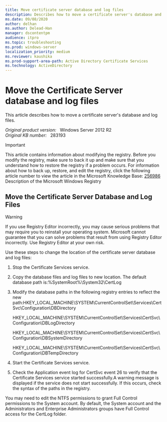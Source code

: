 ```yaml
---
title: Move certificate server database and log files
description: Describes how to move a certificate server's database and log files.
ms.date: 09/08/2020
author: delhan
ms.author: Delead-Han
manager: dscontentpm
audience: itpro
ms.topic: troubleshooting
ms.prod: windows-server
localization_priority: medium
ms.reviewer: kaushika
ms.prod-support-area-path: Active Directory Certificate Services
ms.technology: ActiveDirectory
---
```

# Move the Certificate Server database and log files  

This article describes how to move a certificate server's database and log files.

_Original product version:_ &nbsp; Windows Server 2012 R2  
_Original KB number:_ &nbsp; 283193

> [!IMPORTANT]
> This article contains information about modifying the registry. Before you modify the registry, make sure to back it up and make sure that you understand how to restore the registry if a problem occurs. For information about how to back up, restore, and edit the registry, click the following article number to view the article in the Microsoft Knowledge Base:
 [256986](/EN-US/help/256986) Description of the Microsoft Windows Registry  

## Move the Certificate Server Database and Log Files

> [!WARNING]
> If you use Registry Editor incorrectly, you may cause serious problems that may require you to reinstall your operating system. Microsoft cannot guarantee that you can solve problems that result from using Registry Editor incorrectly. Use Registry Editor at your own risk.  

Use these steps to change the location of the certificate server database and log files:


1. Stop the Certificate Services service.
2. Copy the database files and log files to new location. The default database path is:%SystemRoot%\System32\CertLog

3. Modify the database paths in the following registry entries to reflect the new path:HKEY_LOCAL_MACHINE\SYSTEM\CurrentControlSet\Services\CertSvc\Configuration\DBDirectory

    HKEY_LOCAL_MACHINE\SYSTEM\CurrentControlSet\Services\CertSvc\Configuration\DBLogDirectory
    
    HKEY_LOCAL_MACHINE\SYSTEM\CurrentControlSet\Services\CertSvc\Configuration\DBSystemDirectory
    
    HKEY_LOCAL_MACHINE\SYSTEM\CurrentControlSet\Services\CertSvc\Configuration\DBTempDirectory

4. Start the Certificate Services service.
5. Check the Application event log for CertSvc event 26 to verify that the Certificate Services service started successfully.A warning message is displayed if the service does not start successfully. If this occurs, check the syntax of the paths in the registry.

You may need to edit the NTFS permissions to grant Full Control permissions to the System account. By default, the System account and the Administrators and Enterprise Administrators groups have Full Control access for the CertLog folder.

